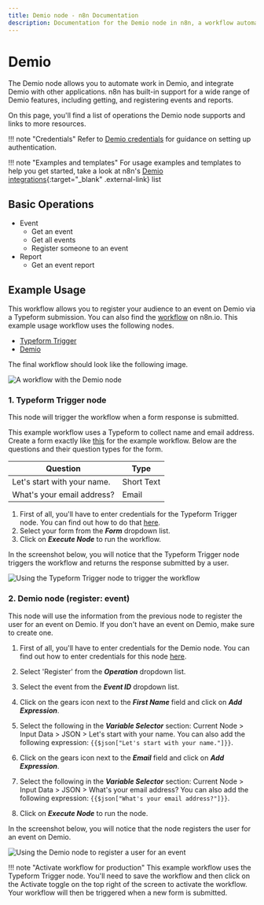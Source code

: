 ```yaml
---
title: Demio node - n8n Documentation
description: Documentation for the Demio node in n8n, a workflow automation platform. Includes details of operations and configuration, and links to examples and credentials information.
---
```


# Demio

The Demio node allows you to automate work in Demio, and integrate Demio with other applications. n8n has built-in support for a wide range of Demio features, including getting, and registering events and reports.

On this page, you'll find a list of operations the Demio node supports and links to more resources.

!!! note "Credentials"
    Refer to [Demio credentials](/integrations/builtin/credentials/demio/) for guidance on setting up authentication. 

!!! note "Examples and templates"
    For usage examples and templates to help you get started, take a look at n8n's [Demio integrations](https://n8n.io/integrations/demio/){:target="_blank" .external-link} list


## Basic Operations

* Event
    * Get an event
    * Get all events
    * Register someone to an event
* Report
    * Get an event report

## Example Usage

This workflow allows you to register your audience to an event on Demio via a Typeform submission. You can also find the [workflow](https://n8n.io/workflows/947) on n8n.io. This example usage workflow uses the following nodes.
- [Typeform Trigger](/integrations/builtin/trigger-nodes/n8n-nodes-base.typeformtrigger/)
- [Demio]()

The final workflow should look like the following image.

![A workflow with the Demio node](/_images/integrations/builtin/app-nodes/demio/workflow.png)

### 1. Typeform Trigger node

This node will trigger the workflow when a form response is submitted.

This example workflow uses a Typeform to collect name and email address. Create a form exactly like [this](https://n8ndocsburner.typeform.com/to/dpr2kxSL) for the example workflow. Below are the questions and their question types for the form.

|Question | Type  |
|---------|-------|
|Let's start with your name. | Short Text |
|What's your email address? | Email |

1. First of all, you'll have to enter credentials for the Typeform Trigger node. You can find out how to do that [here](/integrations/builtin/credentials/typeform/).
2. Select your form from the ***Form*** dropdown list.
3. Click on ***Execute Node*** to run the workflow.

In the screenshot below, you will notice that the Typeform Trigger node triggers the workflow and returns the response submitted by a user.

![Using the Typeform Trigger node to trigger the workflow](/_images/integrations/builtin/app-nodes/demio/typeformtrigger_node.png)

### 2. Demio node (register: event)

This node will use the information from the previous node to register the user for an event on Demio. If you don't have an event on Demio, make sure to create one.

1. First of all, you'll have to enter credentials for the Demio node. You can find out how to enter credentials for this node [here](/integrations/builtin/credentials/demio/).
2. Select 'Register' from the ***Operation*** dropdown list.
3. Select the event from the ***Event ID*** dropdown list.
4. Click on the gears icon next to the ***First Name*** field and click on ***Add Expression***.

5. Select the following in the ***Variable Selector*** section: Current Node > Input Data > JSON > Let's start with your name. You can also add the following expression: `{{$json["Let's start with your name."]}}`.
6. Click on the gears icon next to the ***Email*** field and click on ***Add Expression***.
7. Select the following in the ***Variable Selector*** section: Current Node > Input Data > JSON > What's your email address? You can also add the following expression: `{{$json["What's your email address?"]}}`.
8. Click on ***Execute Node*** to run the node.

In the screenshot below, you will notice that the node registers the user for an event on Demio.

![Using the Demio node to register a user for an event](/_images/integrations/builtin/app-nodes/demio/demio_node.png)

!!! note "Activate workflow for production"
    This example workflow uses the Typeform Trigger node. You'll need to save the workflow and then click on the Activate toggle on the top right of the screen to activate the workflow. Your workflow will then be triggered when a new form is submitted.


